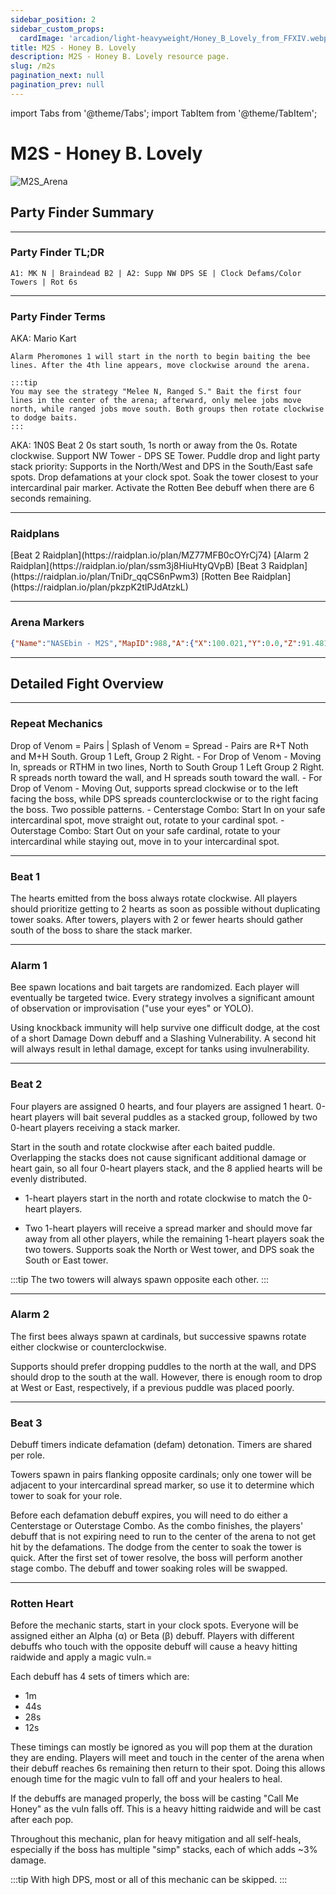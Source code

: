 ```yaml
---
sidebar_position: 2
sidebar_custom_props:
  cardImage: 'arcadion/light-heavyweight/Honey_B_Lovely_from_FFXIV.webp'
title: M2S - Honey B. Lovely
description: M2S - Honey B. Lovely resource page.
slug: /m2s
pagination_next: null
pagination_prev: null
---
```


import Tabs from '@theme/Tabs';
import TabItem from '@theme/TabItem';

# M2S - Honey B. Lovely
![M2S_Arena](/arcadion/light-heavyweight/M2S_Arena.png)

## Party Finder Summary

***

### Party Finder TL;DR

```
A1: MK N | Braindead B2 | A2: Supp NW DPS SE | Clock Defams/Color Towers | Rot 6s
```

***

### Party Finder Terms

<Tabs>
  <TabItem value="MarioKart" label="A1: MK N" default>
    AKA: Mario Kart

    Alarm Pheromones 1 will start in the north to begin baiting the bee lines. After the 4th line appears, move clockwise around the arena.

    :::tip
    You may see the strategy "Melee N, Ranged S." Bait the first four lines in the center of the arena; afterward, only melee jobs move north, while ranged jobs move south. Both groups then rotate clockwise to dodge baits.
    :::
  </TabItem>
  <TabItem value="Braindead B2" label="Braindead B2">
    AKA: 1N0S  
    Beat 2 0s start south, 1s north or away from the 0s. Rotate clockwise. Support NW Tower - DPS SE Tower.
  </TabItem>
  <TabItem value="Supp NW DPS SE" label="A2: Supp NW DPS SE">
    Puddle drop and light party stack priority: Supports in the North/West and DPS in the South/East safe spots.
  </TabItem>
  <TabItem value="Clock Defams" label="Clock Defams/Color Towers">
    Drop defamations at your clock spot. Soak the tower closest to your intercardinal pair marker.
  </TabItem>
  <TabItem value="Rot 6s" label="Rot 6s">
    Activate the Rotten Bee debuff when there are 6 seconds remaining.
  </TabItem>
</Tabs>

***

### Raidplans

<Tabs>
  <TabItem value="Beat 2" label="Beat 2" default>
    [Beat 2 Raidplan](https://raidplan.io/plan/MZ77MFB0cOYrCj74)
  </TabItem>
      <TabItem value="Alarm 2" label="Alarm 2" default>
    [Alarm 2 Raidplan](https://raidplan.io/plan/ssm3j8HiuHtyQVpB)
  </TabItem>
    <TabItem value="Beat 3" label="Beat 3" default>
    [Beat 3 Raidplan](https://raidplan.io/plan/TniDr_qqCS6nPwm3)
  </TabItem>
    <TabItem value="Rotten Bee" label="Rotten Bee" default>
    [Rotten Bee Raidplan](https://raidplan.io/plan/pkzpK2tlPJdAtzkL)
  </TabItem>
</Tabs>


***

### Arena Markers

```json
{"Name":"NASEbin - M2S","MapID":988,"A":{"X":100.021,"Y":0.0,"Z":91.481,"ID":0,"Active":true},"B":{"X":108.639,"Y":0.0,"Z":100.06,"ID":1,"Active":true},"C":{"X":99.866,"Y":0.0,"Z":108.467,"ID":2,"Active":true},"D":{"X":91.319,"Y":0.0,"Z":100.064,"ID":3,"Active":true},"One":{"X":91.249,"Y":0.0,"Z":91.379,"ID":4,"Active":true},"Two":{"X":108.695,"Y":0.0,"Z":91.247,"ID":5,"Active":true},"Three":{"X":108.746,"Y":0.0,"Z":108.688,"ID":6,"Active":true},"Four":{"X":91.235,"Y":0.0,"Z":108.682,"ID":7,"Active":true}}
```

***

## Detailed Fight Overview

***

### Repeat Mechanics

<Tabs>
  <TabItem value="Poison Drop" label="Poison Drop" default>
    Drop of Venom = Pairs | Splash of Venom = Spread
    - Pairs are R+T Noth and M+H South. Group 1 Left, Group 2 Right.
    - For Drop of Venom - Moving In, spreads or RTHM in two lines, North to South Group 1 Left Group 2 Right. R spreads north toward the wall, and H spreads south toward the wall.
    - For Drop of Venom - Moving Out, supports spread clockwise or to the left facing the boss, while DPS spreads counterclockwise or to the right facing the boss.
  </TabItem>
  <TabItem value="Stage Combo" label="Stage Combo" default>
    Two possible patterns.
    - Centerstage Combo: Start In on your safe intercardinal spot, move straight out, rotate to your cardinal spot.
    - Outerstage Combo: Start Out on your safe cardinal, rotate to your intercardinal while staying out, move in to your intercardinal spot.
  </TabItem>
</Tabs>

***

### Beat 1

The hearts emitted from the boss always rotate clockwise. All players should prioritize getting to 2 hearts as soon as possible without duplicating tower soaks. 
After towers, players with 2 or fewer hearts should gather south of the boss to share the stack marker.

***

### Alarm 1

Bee spawn locations and bait targets are randomized. Each player will eventually be targeted twice. 
Every strategy involves a significant amount of observation or improvisation ("use your eyes" or YOLO). 

Using knockback immunity will help survive one difficult dodge, at the cost of a short Damage Down debuff and a Slashing Vulnerability. 
A second hit will always result in lethal damage, except for tanks using invulnerability.

***

### Beat 2

Four players are assigned 0 hearts, and four players are assigned 1 heart.
0-heart players will bait several puddles as a stacked group, followed by two 0-heart players receiving a stack marker. 

Start in the south and rotate clockwise after each baited puddle. 
Overlapping the stacks does not cause significant additional damage or heart gain, so all four 0-heart players stack, and the 8 applied hearts will be evenly distributed.

* 1-heart players start in the north and rotate clockwise to match the 0-heart players.

* Two 1-heart players will receive a spread marker and should move far away from all other players, while the remaining 1-heart players soak the two towers. Supports soak the North or West tower, and DPS soak the South or East tower.

:::tip
The two towers will always spawn opposite each other.
:::

***

### Alarm 2

The first bees always spawn at cardinals, but successive spawns rotate either clockwise or counterclockwise. 

Supports should prefer dropping puddles to the north at the wall, and DPS should drop to the south at the wall. However, there is enough room to drop at West or East, respectively, if a previous puddle was placed poorly.

***

### Beat 3

Debuff timers indicate defamation (defam) detonation. Timers are shared per role.

Towers spawn in pairs flanking opposite cardinals; only one tower will be adjacent to your intercardinal spread marker, so use it to determine which tower to soak for your role.

Before each defamation debuff expires, you will need to do either a Centerstage or Outerstage Combo.
As the combo finishes, the players' debuff that is not expiring need to run to the center of the arena to not get hit by the defamations.
The dodge from the center to soak the tower is quick.
After the first set of tower resolve, the boss will perform another stage combo. 
The debuff and tower soaking roles will be swapped.

***

### Rotten Heart

Before the mechanic starts, start in your clock spots. Everyone will be assigned either an Alpha (α) or Beta (β) debuff. 
Players with different debuffs who touch with the opposite debuff will cause a heavy hitting raidwide and apply a magic vuln.=

Each debuff has 4 sets of timers which are:
- 1m
- 44s
- 28s
- 12s

These timings can mostly be ignored as you will pop them at the duration they are ending.
Players will meet and touch in the center of the arena when their debuff reaches 6s remaining then return to their spot.
Doing this allows enough time for the magic vuln to fall off and your healers to heal.

If the debuffs are managed properly, the boss will be casting "Call Me Honey" as the vuln falls off.
This is a heavy hitting raidwide and will be cast after each pop.

Throughout this mechanic, plan for heavy mitigation and all self-heals, especially if the boss has multiple "simp" stacks, each of which adds ~3% damage.

:::tip
With high DPS, most or all of this mechanic can be skipped.
:::
